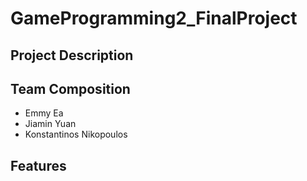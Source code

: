 # GameProgramming2_FinalProject

## Project Description

## Team Composition
- Emmy Ea
- Jiamin Yuan 
- Konstantinos Nikopoulos 

## Features

